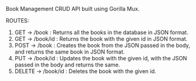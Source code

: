 Book Management CRUD API built using Gorilla Mux.

ROUTES:

1. GET -> /book : Returns all the books in the database in JSON format. 
2. GET -> /book/id : Returns the book with the given id in JSON format.
3. POST -> /book : Creates the book from the JSON passed in the body, and returns the same book in JSON format.
4. PUT -> /book/id : Updates the book with the given id, with the JSON passed in the body and returns the same.
5. DELETE -> /book/id : Deletes the book with the given id.
